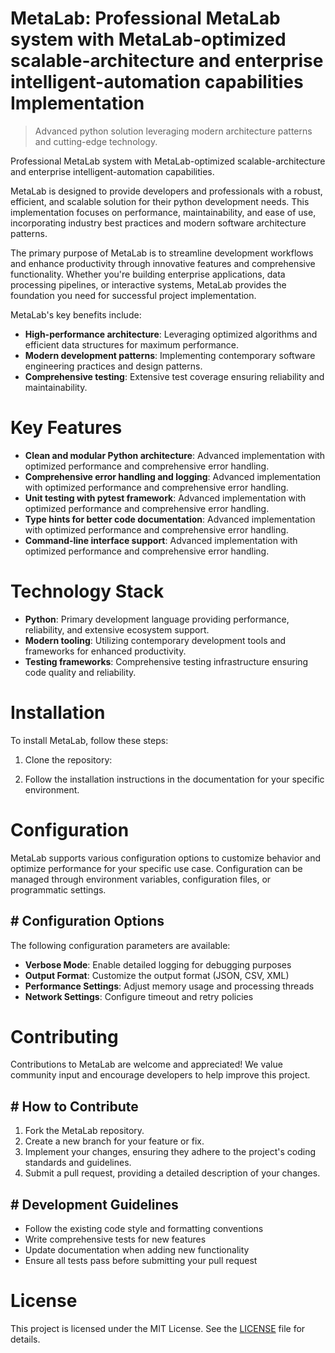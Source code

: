 <!-- fallback_MetaLab_20250803160617_55164 -->

# MetaLab: Professional MetaLab system with MetaLab-optimized scalable-architecture and enterprise intelligent-automation capabilities Implementation
> Advanced python solution leveraging modern architecture patterns and cutting-edge technology.

Professional MetaLab system with MetaLab-optimized scalable-architecture and enterprise intelligent-automation capabilities.

MetaLab is designed to provide developers and professionals with a robust, efficient, and scalable solution for their python development needs. This implementation focuses on performance, maintainability, and ease of use, incorporating industry best practices and modern software architecture patterns.

The primary purpose of MetaLab is to streamline development workflows and enhance productivity through innovative features and comprehensive functionality. Whether you're building enterprise applications, data processing pipelines, or interactive systems, MetaLab provides the foundation you need for successful project implementation.

MetaLab's key benefits include:

* **High-performance architecture**: Leveraging optimized algorithms and efficient data structures for maximum performance.
* **Modern development patterns**: Implementing contemporary software engineering practices and design patterns.
* **Comprehensive testing**: Extensive test coverage ensuring reliability and maintainability.

# Key Features

* **Clean and modular Python architecture**: Advanced implementation with optimized performance and comprehensive error handling.
* **Comprehensive error handling and logging**: Advanced implementation with optimized performance and comprehensive error handling.
* **Unit testing with pytest framework**: Advanced implementation with optimized performance and comprehensive error handling.
* **Type hints for better code documentation**: Advanced implementation with optimized performance and comprehensive error handling.
* **Command-line interface support**: Advanced implementation with optimized performance and comprehensive error handling.

# Technology Stack

* **Python**: Primary development language providing performance, reliability, and extensive ecosystem support.
* **Modern tooling**: Utilizing contemporary development tools and frameworks for enhanced productivity.
* **Testing frameworks**: Comprehensive testing infrastructure ensuring code quality and reliability.

# Installation

To install MetaLab, follow these steps:

1. Clone the repository:


2. Follow the installation instructions in the documentation for your specific environment.

# Configuration

MetaLab supports various configuration options to customize behavior and optimize performance for your specific use case. Configuration can be managed through environment variables, configuration files, or programmatic settings.

## # Configuration Options

The following configuration parameters are available:

* **Verbose Mode**: Enable detailed logging for debugging purposes
* **Output Format**: Customize the output format (JSON, CSV, XML)
* **Performance Settings**: Adjust memory usage and processing threads
* **Network Settings**: Configure timeout and retry policies

# Contributing

Contributions to MetaLab are welcome and appreciated! We value community input and encourage developers to help improve this project.

## # How to Contribute

1. Fork the MetaLab repository.
2. Create a new branch for your feature or fix.
3. Implement your changes, ensuring they adhere to the project's coding standards and guidelines.
4. Submit a pull request, providing a detailed description of your changes.

## # Development Guidelines

* Follow the existing code style and formatting conventions
* Write comprehensive tests for new features
* Update documentation when adding new functionality
* Ensure all tests pass before submitting your pull request

# License

This project is licensed under the MIT License. See the [LICENSE](https://github.com/AbdullahRashid133/MetaLab/blob/main/LICENSE) file for details.
